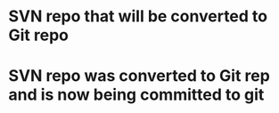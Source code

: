 # SVN repo that will be converted to Git repo

# SVN repo was converted to Git rep and is now being committed to git